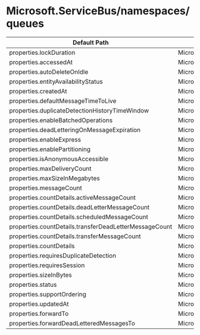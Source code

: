 # Microsoft.ServiceBus/namespaces/queues

| Default Path | Alias |
|---|---|
| properties.lockDuration | Microsoft.ServiceBus/namespaces/queues/lockDuration |
| properties.accessedAt | Microsoft.ServiceBus/namespaces/queues/accessedAt |
| properties.autoDeleteOnIdle | Microsoft.ServiceBus/namespaces/queues/autoDeleteOnIdle |
| properties.entityAvailabilityStatus | Microsoft.ServiceBus/namespaces/queues/entityAvailabilityStatus |
| properties.createdAt | Microsoft.ServiceBus/namespaces/queues/createdAt |
| properties.defaultMessageTimeToLive | Microsoft.ServiceBus/namespaces/queues/defaultMessageTimeToLive |
| properties.duplicateDetectionHistoryTimeWindow | Microsoft.ServiceBus/namespaces/queues/duplicateDetectionHistoryTimeWindow |
| properties.enableBatchedOperations | Microsoft.ServiceBus/namespaces/queues/enableBatchedOperations |
| properties.deadLetteringOnMessageExpiration | Microsoft.ServiceBus/namespaces/queues/deadLetteringOnMessageExpiration |
| properties.enableExpress | Microsoft.ServiceBus/namespaces/queues/enableExpress |
| properties.enablePartitioning | Microsoft.ServiceBus/namespaces/queues/enablePartitioning |
| properties.isAnonymousAccessible | Microsoft.ServiceBus/namespaces/queues/isAnonymousAccessible |
| properties.maxDeliveryCount | Microsoft.ServiceBus/namespaces/queues/maxDeliveryCount |
| properties.maxSizeInMegabytes | Microsoft.ServiceBus/namespaces/queues/maxSizeInMegabytes |
| properties.messageCount | Microsoft.ServiceBus/namespaces/queues/messageCount |
| properties.countDetails.activeMessageCount | Microsoft.ServiceBus/namespaces/queues/countDetails.activeMessageCount |
| properties.countDetails.deadLetterMessageCount | Microsoft.ServiceBus/namespaces/queues/countDetails.deadLetterMessageCount |
| properties.countDetails.scheduledMessageCount | Microsoft.ServiceBus/namespaces/queues/countDetails.scheduledMessageCount |
| properties.countDetails.transferDeadLetterMessageCount | Microsoft.ServiceBus/namespaces/queues/countDetails.transferDeadLetterMessageCount |
| properties.countDetails.transferMessageCount | Microsoft.ServiceBus/namespaces/queues/countDetails.transferMessageCount |
| properties.countDetails | Microsoft.ServiceBus/namespaces/queues/countDetails |
| properties.requiresDuplicateDetection | Microsoft.ServiceBus/namespaces/queues/requiresDuplicateDetection |
| properties.requiresSession | Microsoft.ServiceBus/namespaces/queues/requiresSession |
| properties.sizeInBytes | Microsoft.ServiceBus/namespaces/queues/sizeInBytes |
| properties.status | Microsoft.ServiceBus/namespaces/queues/status |
| properties.supportOrdering | Microsoft.ServiceBus/namespaces/queues/supportOrdering |
| properties.updatedAt | Microsoft.ServiceBus/namespaces/queues/updatedAt |
| properties.forwardTo | Microsoft.ServiceBus/namespaces/queues/forwardTo |
| properties.forwardDeadLetteredMessagesTo | Microsoft.ServiceBus/namespaces/queues/forwardDeadLetteredMessagesTo |

